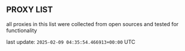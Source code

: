 ## PROXY LIST

all proxies in this list were collected from open sources and tested for functionality

last update: `2025-02-09 04:35:54.466913+00:00` UTC